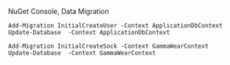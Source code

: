 


NuGet Console, Data Migration

```shell
Add-Migration InitialCreateUser -Context ApplicationDbContext
Update-Database  -Context ApplicationDbContext

Add-Migration InitialCreateSock -Context GammaWearContext
Update-Database  -Context GammaWearContext
```